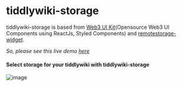 # tiddlywiki-storage
tiddlywiki-storage is based from [Web3 UI Kit](https://github.com/devzstudio/Web3UIKit/)(Opensource Web3 UI Components using ReactJs, Styled Components) and [remotestorage-widget](https://github.com/remotestorage/remotestorage-widget). 

*So, please see this live demo [here](https://web3uikit.vercel.app/)*

#### Select storage for your tiddlywiki with tiddlywiki-storage
![image](https://user-images.githubusercontent.com/123137817/213944430-5378d221-31e3-466c-938f-b895990b6c13.png)
